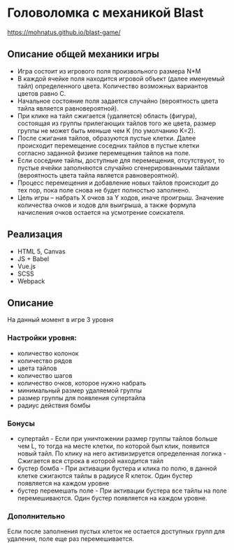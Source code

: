 # Головоломка с механикой Blast

https://mohnatus.github.io/blast-game/

## Описание общей механики игры

* Игра состоит из игрового поля произвольного размера N*M
*  В каждой ячейке поля находится игровой объект (далее именуемый тайл) определенного цвета. Количество возможных вариантов цветов равно C. 
* Начальное состояние поля задается случайно (вероятность цвета тайла является равновероятной). 
* При клике на тайл сжигается (удаляется) область (фигура), состоящая из группы прилегающих тайлов того же цвета, размер группы не может быть меньше чем K (по умолчанию K=2). 
* После сжигания тайлов, образуются пустые клетки. Далее происходит перемещение соседних тайлов в пустые клетки согласно заданной физике перемещения тайлов на поле. 
* Если соседние тайлы, доступные для перемещения, отсутствуют, то пустые ячейки заполняются случайно сгенерированными тайлами (вероятность цвета тайла является равновероятной).
* Процесс перемещения и добавление новых тайлов происходит до тех пор, пока поле снова не будет полностью заполнено.
* Цель игры – набрать X очков за Y ходов, иначе проигрыш. Значение количества очков и ходов для выигрыша, а также формула начисления очков остается на усмотрение соискателя.

## Реализация

* HTML 5, Canvas
* JS + Babel
* Vue.js
* SCSS
* Webpack

## Описание
На данный момент в игре 3 уровня

### Настройки уровня:

* количество колонок
* количество рядов
* цвета тайлов
* количество шагов
* количество очков, которое нужно набрать
* минимальный размер удаляемой группы
* размер группы для появления супертайла
* радиус действия бомбы
    
### Бонусы

* супертайл - Если при уничтожении размер группы тайлов больше чем L, то тогда на месте клетки, по которой был клик, появится новый тайл. По клику на него активизируется определенная логика - Сжигается вся строка в которой находится тайл
* бустер бомба - При активации бустера и клика по полю, в данной клетке сжигаются тайлы в радиусе R клеток. Один бустер появляется на каждом уровне
* бустер перемешать поле -  При активации бустера все тайлы на поле перемешиваются. Один бустер появляется на каждом уровне.
    
### Дополнительно
Если после заполнения пустых клеток не остается доступных групп для удаления, поле еще раз перемешивается.

